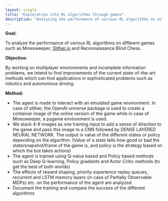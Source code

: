 ```yaml
---
layout: single
title: "Exploration into RL algorithms through games"
description: "Analyzing the performance of various RL algorithms on different games such as Minesweeper,Slither.io and Reconnaissance Blind Chess"
---
```


**Goal:**

To analyze the performance of various RL algorithms on different games such as Minesweeper, [Slither.io](http://slither.io/) and Reconnaissance Blind Chess.

**Objective:**

By working on multiplayer environments and incomplete information problems, we intend to find improvements of the current state-of-the-art methods which can find applications in sophisticated problems such as robotics and autonomous driving.

**Method:**

- The agent is made to interact with an emulated game environment. In case of slither, the OpenAI universe package is used to create a container image of the online version of the game while in case of Minesweeper, a pygame environment is used.
- We stack 4-6 images as one training input to add a sense of direction to the game and pass this image to a CNN followed by DENSE LAYERED NEURAL NETWORK. The output is value of the different states or policy depending on the algorithm. (Value of a state tells how good or bad the state/snapshot/frame of the game is, and policy is the strategy based on which the bot takes actions)
- The agent is trained using Q-value based and Policy based methods such as Deep Q-learning, Policy gradients and Actor-Critic methods (to get the best of both worlds)
- The effects of reward shaping, priority experience replay queues, recurrent and LSTM memory layers (in case of Partially Observable MDPs) etc. on the performance of the agent are analyzed.
- Document the training and compare the success of the different algorithms